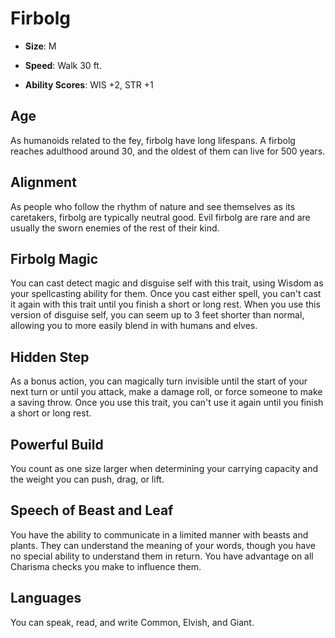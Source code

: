 # Firbolg


- **Size**: M

- **Speed**: Walk 30 ft.

- **Ability Scores**: WIS +2, STR +1

## Age
As humanoids related to the fey, firbolg have long lifespans. A firbolg reaches adulthood around 30, and the oldest of them can live for 500 years.

## Alignment
As people who follow the rhythm of nature and see themselves as its caretakers, firbolg are typically neutral good. Evil firbolg are rare and are usually the sworn enemies of the rest of their kind.

## Firbolg Magic
You can cast detect magic and disguise self with this trait, using Wisdom as your spellcasting ability for them. Once you cast either spell, you can't cast it again with this trait until you finish a short or long rest. When you use this version of disguise self, you can seem up to 3 feet shorter than normal, allowing you to more easily blend in with humans and elves.

## Hidden Step
As a bonus action, you can magically turn invisible until the start of your next turn or until you attack, make a damage roll, or force someone to make a saving throw. Once you use this trait, you can't use it again until you finish a short or long rest.

## Powerful Build
You count as one size larger when determining your carrying capacity and the weight you can push, drag, or lift.

## Speech of Beast and Leaf
You have the ability to communicate in a limited manner with beasts and plants. They can understand the meaning of your words, though you have no special ability to understand them in return. You have advantage on all Charisma checks you make to influence them.

## Languages
You can speak, read, and write Common, Elvish, and Giant.